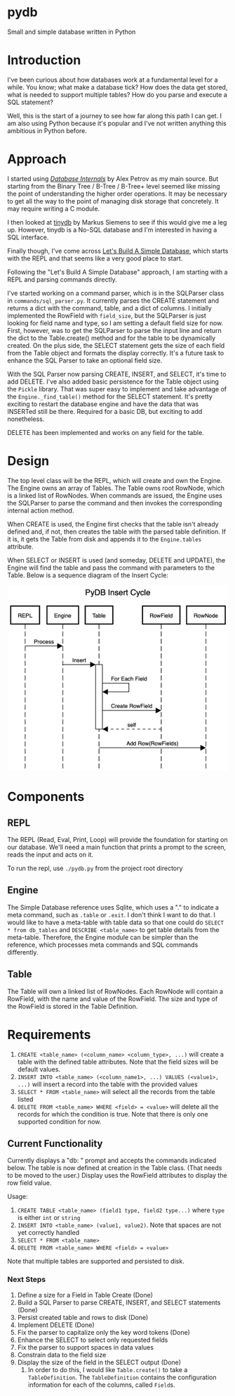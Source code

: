 # pydb
Small and simple database written in Python

#  Introduction
I've been curious about how databases work at a fundamental level for a while. You know; what make a database tick? How does the data get stored, what is needed to support multiple tables? How do you parse and execute a SQL statement? 

Well, this is the start of a journey to see how far along this path I can get. I am also using Python because it's popular and I've not written anything this ambitious in Python before.

# Approach

I started using *[Database Internals](https://www.databass.dev)* by Alex Petrov as my main source. But starting from the Binary Tree / B-Tree / B-Tree+ level seemed like missing the point of understanding the higher order operations. It may be necessary to get all the way to the point of managing disk storage that concretely. It may require writing a C module.

I then looked at [tinydb](https://github.com/msiemens/tinydb/tree/master) by Markus Siemens to see if this would give me a leg up.  However, tinydb is a No-SQL database and I'm interested in having a SQL interface. 

Finally though, I've come across [Let's Build A Simple Database](https://cstack.github.io/db_tutorial/parts/part1.html), which starts with the REPL and that seems like a very good place to start.

Following the "Let's Build A Simple Database" approach, I am starting with a REPL and parsing commands directly.

I've started working on a command parser, which is in the SQLParser class in `commands/sql_parser.py`. It currently parses the CREATE statement and returns a dict with the command, table, and a dict of columns. I initially implemented the RowField with `field_size`, but the SQLParser is just looking for field name and type, so I am setting a default field size for now. First, however, was to get the SQLParser to parse the input line and return the dict to the Table.create() method and for the table to be dynamically created. On the plus side, the SELECT statement gets the size of each field from the Table object and formats the display correctly. It's a future task to enhance the SQL Parser to take an optional field size.

With the SQL Parser now parsing CREATE, INSERT, and SELECT, it's time to add DELETE. I've also added basic persistence for the Table object using the `Pickle` library. That was super easy to implement and take advantage of the `Engine._find_table()` method for the SELECT statement. It's pretty exciting to restart the database engine and have the data that was INSERTed still be there. Required for a basic DB, but exciting to add nonetheless.

DELETE has been implemented and works on any field for the table. 

# Design
The top level class will be the REPL, which will create and own the Engine. The Engine owns an array of Tables. The Table owns root RowNode, which is a linked list of RowNodes. When commands are issued, the Engine uses the SQLParser to parse the command and then invokes the corresponding internal action method.

When CREATE is used, the Engine first checks that the table isn't already defined and, if not, then creates the table with the parsed table definition. If it is, it gets the Table from disk and appends it to the `Engine.tables` attribute.

When SELECT or INSERT is used (and someday, DELETE and UPDATE), the Engine will find the table and pass the command with parameters to the Table. Below is a sequence diagram of the Insert Cycle:

![Insert Cycle](./images/sequence_diagram_insert_row.png)

# Components
## REPL

The REPL (Read, Eval, Print, Loop) will provide the foundation for starting on our database. We'll need a main function that prints a prompt to the screen, reads the input and acts on it. 

To run the repl, use `./pydb.py` from the project root directory

## Engine

The Simple Database reference uses Sqlite, which uses a "." to indicate a meta command, such as `.table` or `.exit`. I don't think I want to do that. I would like to have a meta-table with table data so that one could do `SELECT * from db_tables` and `DESCRIBE <table_name>` to get table details from the meta-table. Therefore, the Engine module can be simpler than the reference, which processes meta commands and SQL commands differently. 
    
## Table
The Table will own a linked list of RowNodes. Each RowNode will contain a RowField, with the name and value of the RowField. The size and type of the RowField is stored in the Table Definition.

# Requirements
1. `CREATE <table_name> (<column_name> <column_type>, ...)` will create a table with the defined table attributes. Note that the field sizes will be default values.
1. `INSERT INTO <table_name> (<column_name1>, ...) VALUES (<value1>, ...)` will insert a record into the table with the provided values
1. `SELECT * FROM <table_name>` will select all the records from the table listed
1. `DELETE FROM <table_name> WHERE <field> = <value>` will delete all the records for which the condition is true. Note that there is only one supported condition for now.

## Current Functionality
Currently displays a "db: " prompt and accepts the commands indicated below. The table is now defined at creation in the Table class. (That needs to be moved to the user.) Display uses the RowField attributes to display the row field value.

Usage:

1. `CREATE TABLE <table_name> (field1 type, field2 type...)` where `type` is either `int` or `string`
1. `INSERT INTO <table_name> (value1, value2)`. Note that spaces are not yet correctly handled
1. `SELECT * FROM <table_name>`
1. `DELETE FROM <table_name> WHERE <field> = <value>`

Note that multiple tables are supported and persisted to disk.

### Next Steps
1. Define a size for a Field in Table Create (Done)
1. Build a SQL Parser to parse CREATE, INSERT, and SELECT statements (Done)
1. Persist created table and rows to disk (Done)
1. Implement DELETE (Done)
1. Fix the parser to capitalize only the key word tokens (Done)
1. Enhance the SELECT to select only requested fields
1. Fix the parser to support spaces in data values 
1. Constrain data to the field size
1. Display the size of the field in the SELECT output (Done)
	1. In order to do this, I would like `Table.create()` to take a `TableDefinition`. The `TableDefinition` contains the configuration information for each of the columns, called `Field`s. 


